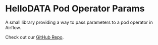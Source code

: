 # HelloDATA Pod Operator Params

A small library providing a way to pass parameters to a pod operator in Airflow.

Check out our [GitHub Repo](https://github.com/bedag/hellodata-pod-operator-params).